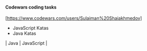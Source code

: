 #### Codewars coding tasks
[https://www.codewars.com/users/Sulaiman%20Shaiakhmedov]
* JavaScript Katas
* Java Katas

| Java | JavaScript |
